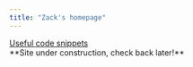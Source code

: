 ```yaml
---
title: "Zack's homepage"
---
```

<body>
    <a href="https://zruiz.com/snippets" class="btn">Useful code snippets</a>
<br>
**Site under construction, check back later!**
</body>